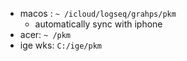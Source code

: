 - macos : `~ /icloud/logseq/grahps/pkm`
	- automatically sync with iphone
- acer: `~ /pkm`
- ige wks: `C:/ige/pkm`